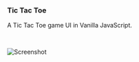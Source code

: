 ### Tic Tac Toe

A Tic Tac Toe game UI in Vanilla JavaScript.

&nbsp;

![Screenshot](https://user-images.githubusercontent.com/33903713/79081297-5f523200-7d1c-11ea-89f9-2463903ad10a.png)
